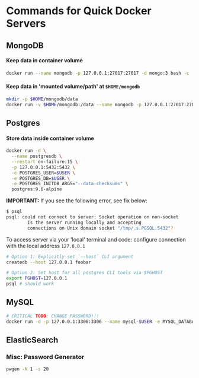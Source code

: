 # Commands for Quick Docker Servers


## MongoDB

#### Keep data in container volume

```sh
docker run --name mongodb -p 127.0.0.1:27017:27017 -d mongo:3 bash -c 'mongod --logappend --storageEngine=wiredTiger'
```

#### Keep data in 'mounted volume/path' at `$HOME/mongodb`

```sh
mkdir -p $HOME/mongodb/data
docker run -v $HOME/mongodb:/data --name mongodb -p 127.0.0.1:27017:27017 -d mongo:3 bash -c 'mongod --logpath /data/mongodb.log --logappend --dbpath /data/data --storageEngine=wiredTiger'
```

## Postgres

#### Store data inside container volume

```sh
docker run -d \
  --name postgresdb \
  --restart on-failure:15 \
  -p 127.0.0.1:5432:5432 \
  -e POSTGRES_USER=$USER \
  -e POSTGRES_DB=$USER \
  -e POSTGRES_INITDB_ARGS="--data-checksums" \
  postgres:9.6-alpine
```

**IMPORTANT:** If you see the following error, see fix below:

```sh
$ psql
psql: could not connect to server: Socket operation on non-socket
        Is the server running locally and accepting
        connections on Unix domain socket "/tmp/.s.PGSQL.5432"?
```

To access server via your 'local' terminal and code: configure connection with the local address `127.0.0.1`


```sh
# Option 1: Explicitly set `--host` CLI argument
createdb --host 127.0.0.1 foobar

# Option 2: Set host for all postgres CLI tools via $PGHOST
export PGHOST=127.0.0.1
psql # should work
```

## MySQL

```sh
# CRITICAL TODO: CHANGE PASSWORD!!!
docker run -d -p 127.0.0.1:3306:3306 --name mysql-$USER -e MYSQL_DATABASE=$USER -e MYSQL_ROOT_HOST='172.*.*.*' -e MYSQL_ROOT_PASSWORD='p@ssw0rd' mysql/mysql-server:5.7
```


## ElasticSearch






### Misc: Password Generator

```sh
pwgen -N 1 -s 20
```
